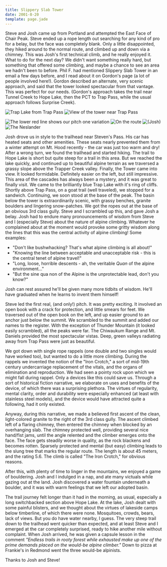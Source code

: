```yaml
---
title: Slippery Slab Tower
date: 2001-8-20
template: page.jade
---
```


Steve and
Josh came up from Portland and attempted the East Face of
Chair Peak.  Steve ended up a rope length out searching for any kind
of pro for a belay, but the face was completely blank. Only a little
disappointed, they hiked around to the normal route, and climbed up
and down via a chimney. This was Josh's first technical climb, and he
really enjoyed it. What to do for the next day? We didn't want
something really hard, but something that offered some climbing, and
maybe a chance to see an area we hadn't been to before. Phil F. had
mentioned Slippery Slab Tower in an email a few days before, and I
read about it on Gordon's page (a lot of people involved here!).
Gordon described an alternate, very scenic approach, and said that the
tower looked spectacular from that vantage. This was perfect for our
needs. (Gordon's approach takes the trail near Tunnel Creek to Hope
Lake, then the PCT to Trap Pass, while the usual approach follows
Surprise Creek).


![Trap Lake from Trap Pass](images/traplake.jpg)
![View of the tower near Trap Pass](images/datower.jpg)

![The lower red line shows our pitch one variation](images/closevw.jpg)
![On the route](images/ironcroute2.jpg)
![(Josh)](images/josh.jpg)
![The Neslander](images/steveder.jpg)

Josh drove us in style to the trailhead near Steven's Pass. His car
has heated seats and other amenities. These seats nearly prevented
them from a winter attempt on Mt. Hood recently - the car was just too
warm and dry! After a wrong turn, we found the trailhead and started
hiking. The trail to Hope Lake is short but quite steep for a trail in
this area. But we reached the lake quickly, and continued up to
beautiful alpine terrain as we traversed a grassy slope above the
Trapper Creek valley. Finally, the Tower came into view. It looked
formidable. Definitely easier on the left, but still impressive. This
area of the cascades has always been a mystery, and it was great to
finally visit. We came to the brilliantly blue Trap Lake with it's
ring of cliffs.  Shortly above Trap Pass, on a goat trail (well
traveled), we stopped for a sandwich.  Continuing, we soon stood at
the base of the peak. The basin below the tower is extraordinarily
scenic, with grassy benches, granite boulders and lingering
snow-patches.  We got the ropes out at the base of an obvious 3rd class
gully. Steve and I scrambled up this, and gave Josh a belay. Josh had
to endure many pronouncements of wisdom from Steve and I (especially
Steve) about the nature of alpine climbing.  Whatever he complained
about at the moment would provoke some gritty wisdom along the lines
that this was the central activity of alpine climbing! Some examples:



* "Don't like bushwhacking? That's what alpine climbing is
all about!"
* "Knowing the line between acceptable and
unacceptable risk - this is the central tenet of alpine
travel!"
* "Long, loose, horrible descents - ah, the
veritable *Quan* of the alpine environment..."
* "But
the sine qua non of the Alpine is the unprotectable lead, don't you
know?"


Josh can rest assured he'll be given many more tidbits of
wisdom. He'll have graduated when he learns to invent them himself!


Steve led the first real, (and only!) pitch. It was pretty
exciting. It involved an open book with a crack for protection, and
little smears for feet. We traversed out of the open book on the left,
and up easier ground to an anchor just below the summit. We scrambled
to the summit and added our names to the register. With the exception
of Thunder Mountain (it looked easily scrambled), all the peaks were
far. The Chiwaukum Range and Mt. Daniels provided the most spectacular
vistas. Deep, green valleys radiating away from Trap Pass were just as
beautiful.


We got down with single rope rappels (one double and two singles would
have worked too), but wanted to do a little more climbing. During the
rappels we invented the notion of the "Iron Crotch," a sort of
mid-19th century undercarriage replacement of the vitals, and the
organs of elimination and reproduction. We had seen a pointy rock upon
which we might fall during rappel. Only a devices like this could save
us. Through a sort of historical fiction narrative, we elaborate on
uses and benefits of the device, of which there was a surprising
plethora. The virtues of regularity, mental clarity, order and
durability were especially enhanced (at least with stainless steel
models), and the device would have attracted quite a following, had it
only existed.


Anyway, during this narrative, we made a believed first ascent of the
clean, light-colored granite to the right of the 3rd class gully. The
ascent climbed left of a flaring chimney, then entered the chimney
when blocked by an overhanging slab. The chimney protected well,
providing several nice hand/fist jams, until the angle relented and
the climber emerges onto the face. The face gets steadily worse in
quality, as the rock blackens and becomes rotten. Sparsely protected
and mental (but easy) climbing leads to the slung tree that marks the
regular route. The length is about 45 meters, and the rating 5.6. The
climb is called "The Iron Crotch," for obvious reasons.


After this, with plenty of time to linger in the mountains, we enjoyed
a game of bouldering. Josh and I indulged in a nap, and ate many
victuals while gazing out at the land. Josh discovered a water
fountain underneath a boulder, and it was with warm feelings that we
left our adopted basin.


The trail journey felt longer than it had in the morning, as usual,
especially a long switchbacked section above Hope Lake. At the lake,
Josh dealt with some painful blisters, and we thought about the
virtues of lakeside camps below timberline, of which there were
none. Mosquitoes, crowds, bears, lack of views. But you do have water
nearby, I guess. The very steep trail down to the trailhead went
quicker than expected, and at least Steve and I emerged at the car
completely surprised, ready to hike another mile without
complaint. When Josh arrived, he was given a capsule lesson in the
comment *"Endless trails in rooty forest while exhausted make up one
of the prime demands placed on the would-be alpine climber."* Down
to pizza at Frankie's in Redmond went the three would-be alpinists.


Thanks to Josh and Steve!


